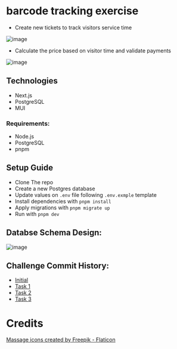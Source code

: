 # barcode tracking exercise

- Create new tickets to track visitors service time

![image](https://github.com/Josehower/senseven-spa/assets/61600906/294a21ab-f259-485d-863f-a53b7cf359b2)

- Calculate the price based on visitor time and validate payments

![image](https://github.com/Josehower/senseven-spa/assets/61600906/765ce029-bba0-47c2-b398-30632350253d)

## Technologies

- Next.js
- PostgreSQL
- MUI

### Requirements:

- Node.js
- PostgreSQL
- pnpm

## Setup Guide

- Clone The repo
- Create a new Postgres database
- Update values on `.env` file following `.env.exmple` template
- Install dependencies with `pnpm install`
- Apply migrations with `pnpm migrate up`
- Run with `pnpm dev`

## Databse Schema Design:

![image](https://github.com/Josehower/senseven-spa/assets/61600906/67fa60ae-0324-45a1-a828-6ef0e4144fef)

## Challenge Commit History:

- [Initial](https://github.com/Josehower/senseven-spa/tree/08921eb1df64dc2f88c0f60e9a1b89b532776851)
- [Task 1](https://github.com/Josehower/senseven-spa/tree/d24cf9aa6ea075b4da547de4964ca0a1b2b4c288)
- [Task 2](https://github.com/Josehower/senseven-spa/tree/7b210351908030059b5925383e4c88db0363ed60)
- [Task 3](https://github.com/Josehower/senseven-spa/tree/2ce9fec732cc93a24d1af64db427c365f8c82667)

# Credits

<a href="https://www.flaticon.com/free-icons/massage" title="massage icons">Massage icons created by Freepik - Flaticon</a>
